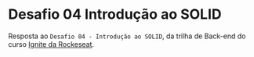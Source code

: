 # Desafio 04 Introdução ao SOLID

Resposta ao `Desafio 04 - Introdução ao SOLID`, da trilha de Back-end do curso [Ignite da Rockeseat](https://www.rocketseat.com.br/ignite).
